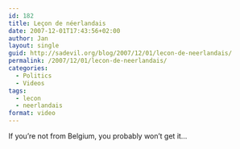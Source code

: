 ```yaml
---
id: 182
title: Leçon de néerlandais
date: 2007-12-01T17:43:56+02:00
author: Jan
layout: single
guid: http://sadevil.org/blog/2007/12/01/lecon-de-neerlandais/
permalink: /2007/12/01/lecon-de-neerlandais/
categories:
  - Politics
  - Videos
tags:
  - lecon
  - neerlandais
format: video
---
```

If you&#8217;re not from Belgium, you probably won&#8217;t get it&#8230;